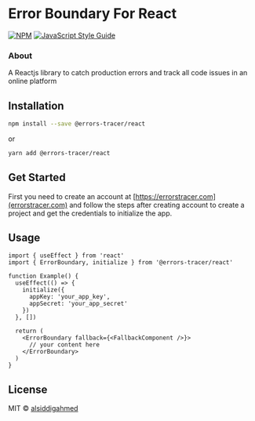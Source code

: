 # Error Boundary For React

[![NPM](https://img.shields.io/npm/v/@errors-tracer/react.svg)](https://www.npmjs.com/package/@errors-tracer/react) [![JavaScript Style Guide](https://img.shields.io/badge/code_style-standard-brightgreen.svg)](https://standardjs.com)

### About

A Reactjs library to catch production errors and track all code issues in an online platform

## Installation

```bash
npm install --save @errors-tracer/react
```

or

```bash
yarn add @errors-tracer/react
```

## Get Started

First you need to create an account at [https://errorstracer.com](errorstracer.com) and follow the steps after creating account to create a project and get the credentials to initialize the app.

## Usage

```tsx
import { useEffect } from 'react'
import { ErrorBoundary, initialize } from '@errors-tracer/react'

function Example() {
  useEffect(() => {
    initialize({
      appKey: 'your_app_key',
      appSecret: 'your_app_secret'
    })
  }, [])

  return (
    <ErrorBoundary fallback={<FallbackComponent />}>
      // your content here
    </ErrorBoundary>
  )
}
```

## License

MIT © [alsiddigahmed](https://github.com/alsiddigahmed)
